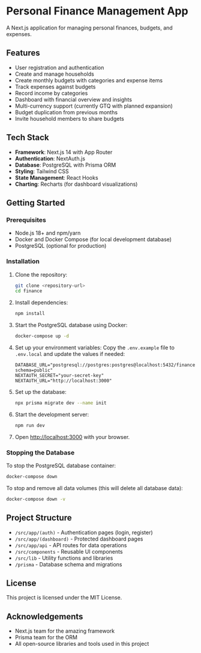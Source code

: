 # Personal Finance Management App

A Next.js application for managing personal finances, budgets, and expenses.

## Features

- User registration and authentication
- Create and manage households
- Create monthly budgets with categories and expense items
- Track expenses against budgets
- Record income by categories
- Dashboard with financial overview and insights
- Multi-currency support (currently GTQ with planned expansion)
- Budget duplication from previous months
- Invite household members to share budgets

## Tech Stack

- **Framework**: Next.js 14 with App Router
- **Authentication**: NextAuth.js
- **Database**: PostgreSQL with Prisma ORM
- **Styling**: Tailwind CSS
- **State Management**: React Hooks
- **Charting**: Recharts (for dashboard visualizations)

## Getting Started

### Prerequisites

- Node.js 18+ and npm/yarn
- Docker and Docker Compose (for local development database)
- PostgreSQL (optional for production)

### Installation

1. Clone the repository:
   ```bash
   git clone <repository-url>
   cd finance
   ```

2. Install dependencies:
   ```bash
   npm install
   ```

3. Start the PostgreSQL database using Docker:
   ```bash
   docker-compose up -d
   ```

4. Set up your environment variables:
   Copy the `.env.example` file to `.env.local` and update the values if needed:
   ```
   DATABASE_URL="postgresql://postgres:postgres@localhost:5432/financeapp?schema=public"
   NEXTAUTH_SECRET="your-secret-key"
   NEXTAUTH_URL="http://localhost:3000"
   ```

5. Set up the database:
   ```bash
   npx prisma migrate dev --name init
   ```

6. Start the development server:
   ```bash
   npm run dev
   ```

7. Open [http://localhost:3000](http://localhost:3000) with your browser.

### Stopping the Database

To stop the PostgreSQL database container:
```bash
docker-compose down
```

To stop and remove all data volumes (this will delete all database data):
```bash
docker-compose down -v
```

## Project Structure

- `/src/app/(auth)` - Authentication pages (login, register)
- `/src/app/(dashboard)` - Protected dashboard pages
- `/src/app/api` - API routes for data operations
- `/src/components` - Reusable UI components
- `/src/lib` - Utility functions and libraries
- `/prisma` - Database schema and migrations

## License

This project is licensed under the MIT License.

## Acknowledgements

- Next.js team for the amazing framework
- Prisma team for the ORM
- All open-source libraries and tools used in this project
